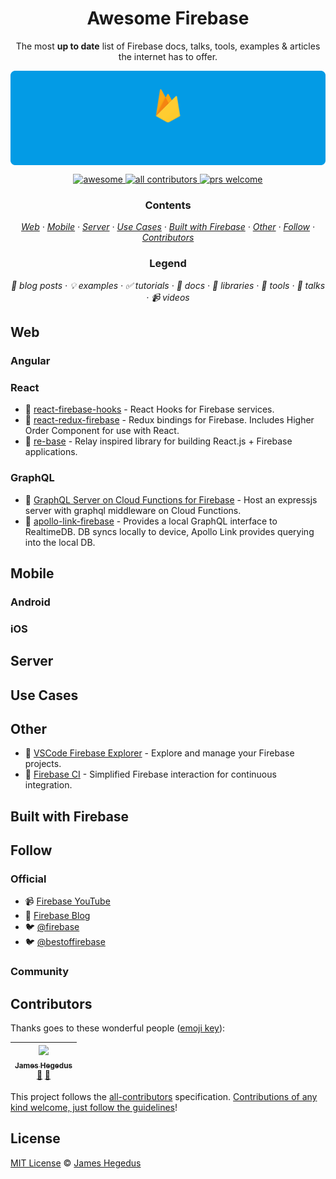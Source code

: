 <h1 align="center">Awesome Firebase</h1>

<!-- subtitle -->
<p align="center">The most <b>up to date</b> list of Firebase docs, talks, tools, examples &amp; articles the internet has to offer.</p>

<!-- image -->

[<img src="images/firebase-develop.gif" align="center" />](https://firebase.google.com/docs/)

<!-- badges -->
<p align="center">
  <a href="https://github.com/sindresorhus/awesome">
  <img
      alt="awesome" src="https://cdn.rawgit.com/sindresorhus/awesome/d7305f38d29fed78fa85652e3a63e154dd8e8829/media/badge.svg" />
  </a>
  <a href="#contributors">
    <img alt="all contributors" src="https://img.shields.io/badge/all_contributors-1-orange.svg?style=flat" />
  </a>
  <a href="#contributors">
    <img alt="prs welcome" src="https://img.shields.io/badge/PRs-welcome-brightgreen.svg?style=flat" />
  </a>
</p>

<!-- toc -->
<h3 align="center">Contents</h3>
<p align="center">
    <em>
    <a href="#web">Web</a>
    · <a href="#mobile">Mobile</a>
    · <a href="#server">Server</a>
    · <a href="#use-cases">Use Cases</a>
    · <a href="#built-with-firebase">Built with Firebase</a>
    · <a href="#other">Other</a>
    · <a href="#follow">Follow</a>
    · <a href="#contributors">Contributors</a>
    </em>
</p>

<h3 align="center">Legend</h3>
<p align="center">
    <em>
    📝 blog posts
    · 💡 examples
    · ✅ tutorials
    · 📖 docs
    · 🔌 libraries
    · 🔧 tools
    · 📢 talks
    · 📹 videos
    </em>
</p>

<!-- MARKDOWN ONLY CONTENT BELOW HERE -->

<!-- START content -->

## Web

### Angular

### React

- 🔌 [react-firebase-hooks](https://github.com/CSFrequency/react-firebase-hooks) - React Hooks for Firebase services.
- 🔌 [react-redux-firebase](https://github.com/prescottprue/react-redux-firebase) - Redux bindings for Firebase. Includes Higher Order Component for use with React.
- 🔌 [re-base](https://github.com/tylermcginnis/re-base) - Relay inspired library for building React.js + Firebase applications.

### GraphQL

- 📝 [GraphQL Server on Cloud Functions for Firebase](https://codeburst.io/graphql-server-on-cloud-functions-for-firebase-ae97441399c0) - Host an expressjs server with graphql middleware on Cloud Functions.
- 🔌 [apollo-link-firebase](https://github.com/Canner/apollo-link-firebase) - Provides a local GraphQL interface to RealtimeDB. DB syncs locally to device, Apollo Link provides querying into the local DB.

## Mobile

### Android

### iOS

## Server

## Use Cases

## Other

- 🔧 [VSCode Firebase Explorer](https://github.com/jsayol/vscode-firebase-explorer) - Explore and manage your Firebase projects.
- 🔧 [Firebase CI](https://github.com/prescottprue/firebase-ci) - Simplified Firebase interaction for continuous integration.

## Built with Firebase

## Follow

### Official

- 📹 [Firebase YouTube](https://www.youtube.com/user/Firebase)
- 📝 [Firebase Blog](https://firebase.googleblog.com/)
- 🐦 [@firebase](https://twitter.com/firebase)
- 🐦 [@bestoffirebase](https://twitter.com/bestoffirebase)

### Community

<!-- END content -->

## Contributors

Thanks goes to these wonderful people ([emoji key](https://github.com/kentcdodds/all-contributors#emoji-key)):

<!-- ALL-CONTRIBUTORS-LIST:START - Do not remove or modify this section -->
<!-- prettier-ignore -->
| [<img src="https://avatars2.githubusercontent.com/u/20798510?v=4" width="100px;"/><br /><sub><b>James Hegedus</b></sub>](https://medium.com/@jthegedus)<br />[📖](https://github.com/jthegedus/awesome-firebase/commits?author=jthegedus "Documentation") [📝](#blog-jthegedus "Blogposts") |
| :---: |

<!-- ALL-CONTRIBUTORS-LIST:END -->

This project follows the [all-contributors](https://github.com/kentcdodds/all-contributors) specification. [Contributions of any kind welcome, just follow the guidelines](CONTRIBUTING.md)!

## License

[MIT License](https://github.com/jthegedus/awesome-firebase/blob/master/LICENSE) © [James Hegedus](https://github.com/jthegedus/)
